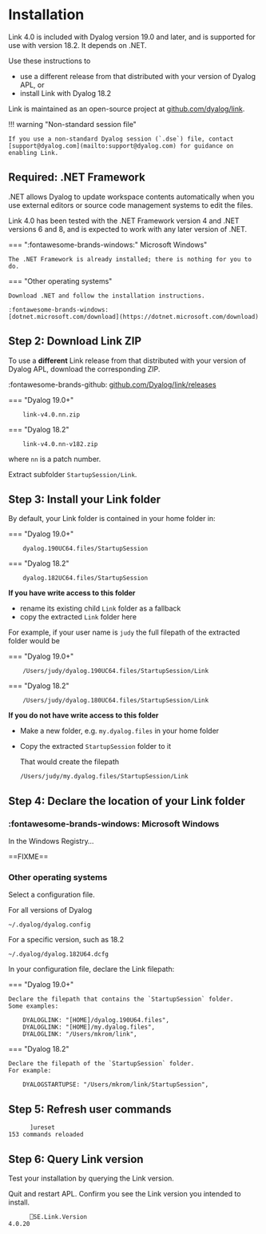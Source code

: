 # Installation

Link 4.0 is included with Dyalog version 19.0 and later, and is supported for use with version 18.2.
It depends on .NET.

Use these instructions to 

-   use a different release from that distributed with your version of Dyalog APL, or
-   install Link with Dyalog 18.2

Link is maintained as an open-source project at [github.com/dyalog/link](https://github.com/dyalog/link).

!!! warning "Non-standard session file"

	If you use a non-standard Dyalog session (`.dse`) file, contact [support@dyalog.com](mailto:support@dyalog.com) for guidance on enabling Link.


## Required: .NET Framework

.NET allows Dyalog to update workspace contents automatically when you use external editors or source code management systems to edit the files.

Link 4.0 has been tested with the .NET Framework version 4 and .NET versions 6 and 8, and is expected to work with any later version of .NET.

=== ":fontawesome-brands-windows:" Microsoft Windows"

	The .NET Framework is already installed; there is nothing for you to do.

=== "Other operating systems"

	Download .NET and follow the installation instructions.

	:fontawesome-brands-windows:
	[dotnet.microsoft.com/download](https://dotnet.microsoft.com/download) 


## Step 2: Download Link ZIP

To use a **different** Link release from that distributed with your version of Dyalog APL, download the corresponding ZIP.

:fontawesome-brands-github:
[github.com/Dyalog/link/releases](https://github.com/Dyalog/link/releases)

=== "Dyalog 19.0+"

		link-v4.0.nn.zip

=== "Dyalog 18.2"

		link-v4.0.nn-v182.zip

where `nn` is a patch number.

Extract subfolder `StartupSession/Link`.


## Step 3: Install your Link folder

By default, your Link folder is contained in your home folder in:

=== "Dyalog 19.0+"

		dyalog.190UC64.files/StartupSession

=== "Dyalog 18.2"

		dyalog.182UC64.files/StartupSession

**If you have write access to this folder**

-   rename its existing child `Link` folder as a fallback
-   copy the extracted `Link` folder here

For example, if your user name is `judy` the full filepath of the extracted folder would be

=== "Dyalog 19.0+"

		/Users/judy/dyalog.190UC64.files/StartupSession/Link

=== "Dyalog 18.2"

		/Users/judy/dyalog.180UC64.files/StartupSession/Link


**If you do not have write access to this folder**

-   Make a new folder, e.g. `my.dyalog.files` in your home folder
-   Copy the extracted `StartupSession` folder to it

	That would create the filepath

		/Users/judy/my.dyalog.files/StartupSession/Link


## Step 4: Declare the location of your Link folder

### :fontawesome-brands-windows: Microsoft Windows

In the Windows Registry…

==FIXME==

### Other operating systems

Select a configuration file. 

For all versions of Dyalog

	~/.dyalog/dyalog.config

For a specific version, such as 18.2

	~/.dyalog/dyalog.182U64.dcfg

In your configuration file, declare the Link filepath:


=== "Dyalog 19.0+"

	Declare the filepath that contains the `StartupSession` folder.
	Some examples:

		DYALOGLINK: "[HOME]/dyalog.190U64.files",
		DYALOGLINK: "[HOME]/my.dyalog.files",
		DYALOGLINK: "/Users/mkrom/link",

=== "Dyalog 18.2"

	Declare the filepath of the `StartupSession` folder.
	For example:

		DYALOGSTARTUPSE: "/Users/mkrom/link/StartupSession",

## Step 5: Refresh user commands

```apl
      ]ureset
153 commands reloaded
```

## Step 6: Query Link version

Test your installation by querying the Link version.

Quit and restart APL.
Confirm you see the Link version you intended to install.

```apl
      ⎕SE.Link.Version
4.0.20
```
